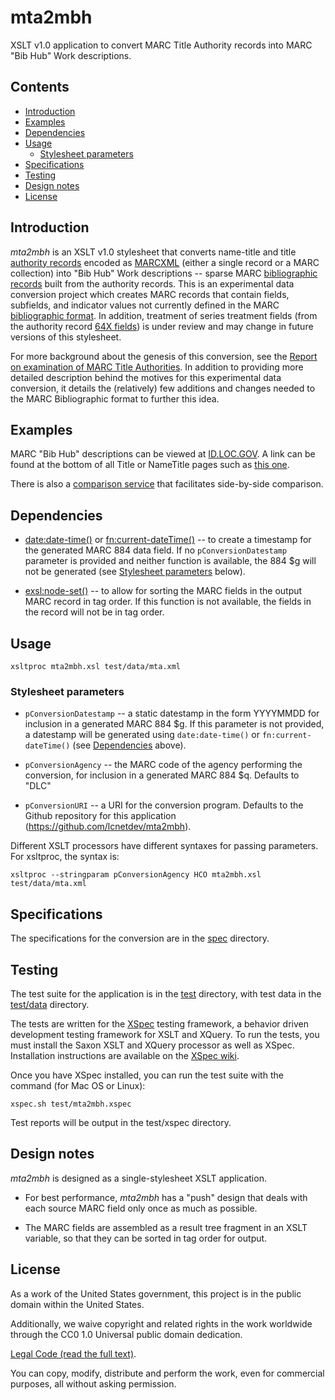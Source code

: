 # mta2mbh

XSLT v1.0 application to convert MARC Title Authority records into
MARC "Bib Hub" Work descriptions.

## Contents
* [Introduction](#introduction)
* [Examples](#examples)
* [Dependencies](#dependencies)
* [Usage](#usage)
    * [Stylesheet parameters](#stylesheet-parameters)
* [Specifications](#specifications)
* [Testing](#testing)
* [Design notes](#design-notes)
* [License](#license)

## Introduction

_mta2mbh_ is an XSLT v1.0 stylesheet that converts name-title and 
title [authority records](https://www.loc.gov/marc/authority/) encoded 
as [MARCXML](https://www.loc.gov/standards/marcxml/) (either a single record or 
a MARC collection) into "Bib Hub" Work descriptions -- sparse 
MARC [bibliographic records](https://www.loc.gov/marc/bibliographic/) built from 
the authority records. This is an experimental data conversion project which 
creates MARC records that contain fields, subfields, and indicator values not 
currently defined in the MARC [bibliographic format](https://loc.gov/marc/bibliographic/).  In
addition, treatment of series treatment fields (from the authority 
record [64X fields](https://www.loc.gov/marc/authority/ad64x.html)) is 
under review and may change in future versions of this stylesheet.

For more background about the genesis of this conversion, see the [Report on examination of MARC 
Title Authorities](https://listserv.loc.gov/cgi-bin/wa?A2=MARC;89de296e.2206).  In 
addition to providing more detailed description behind the motives for this 
experimental data conversion, it details the (relatively) few additions and changes needed
to the MARC Bibliographic format to further this idea.

## Examples

MARC "Bib Hub" descriptions can be viewed at [ID.LOC.GOV](https://id.loc.gov/).  A link can
be found at the bottom of all Title or NameTitle pages such as [this one](https://id.loc.gov/authorities/names/n94123751.html).  

There is also a [comparison service](https://id.loc.gov/tools/compare/mta2mbh/?lccn=n94123751) that facilitates side-by-side comparison.

## Dependencies

* [date:date-time()](http://exslt.org/date/functions/date-time/index.html)
  or [fn:current-dateTime()](https://docs.marklogic.com/fn:current-dateTime)
  -- to create a timestamp for the generated MARC 884 data field. If
  no `pConversionDatestamp` parameter is provided and neither function
  is available, the 884 $g will not be generated (see
  [Stylesheet parameters](#stylesheet-parameters) below).

* [exsl:node-set()](http://exslt.org/exsl/functions/node-set/index.html)
  -- to allow for sorting the MARC fields in the output MARC record in
  tag order. If this function is not available, the fields in the
  record will not be in tag order.

## Usage

    xsltproc mta2mbh.xsl test/data/mta.xml

### Stylesheet parameters

* `pConversionDatestamp` -- a static datestamp in the form YYYYMMDD
  for inclusion in a generated MARC 884 $g. If this parameter is not
  provided, a datestamp will be generated using `date:date-time()` or
  `fn:current-dateTime()` (see [Dependencies](#dependencies) above).

* `pConversionAgency` -- the MARC code of the agency performing the
  conversion, for inclusion in a generated MARC 884 $q. Defaults to
  "DLC"

* `pConversionURI` -- a URI for the conversion program. Defaults to
  the Github repository for this application
  (https://github.com/lcnetdev/mta2mbh).

Different XSLT processors have different syntaxes for passing
parameters. For xsltproc, the syntax is:

    xsltproc --stringparam pConversionAgency HCO mta2mbh.xsl test/data/mta.xml

## Specifications

The specifications for the conversion are in the [spec](spec)
directory.

## Testing

The test suite for the application is in the [test](test) directory,
with test data in the [test/data](test/data) directory.

The tests are written for the [XSpec](https://github.com/xspec/xspec)
testing framework, a behavior driven development testing framework for
XSLT and XQuery. To run the tests, you must install the Saxon XSLT and
XQuery processor as well as XSpec. Installation instructions are
available on the [XSpec wiki](https://github.com/xspec/xspec/wiki).

Once you have XSpec installed, you can run the test suite with the
command (for Mac OS or Linux):

    xspec.sh test/mta2mbh.xspec

Test reports will be output in the test/xspec directory.

## Design notes

_mta2mbh_ is designed as a single-stylesheet XSLT application.

* For best performance, _mta2mbh_ has a "push" design that deals with
  each source MARC field only once as much as possible.

* The MARC fields are assembled as a result tree fragment in an XSLT
  variable, so that they can be sorted in tag order for output.

## License
As a work of the United States government, this project is in the
public domain within the United States.

Additionally, we waive copyright and related rights in the work
worldwide through the CC0 1.0 Universal public domain dedication.

[Legal Code (read the full text)](https://creativecommons.org/publicdomain/zero/1.0/legalcode).

You can copy, modify, distribute and perform the work, even for
commercial purposes, all without asking permission.
